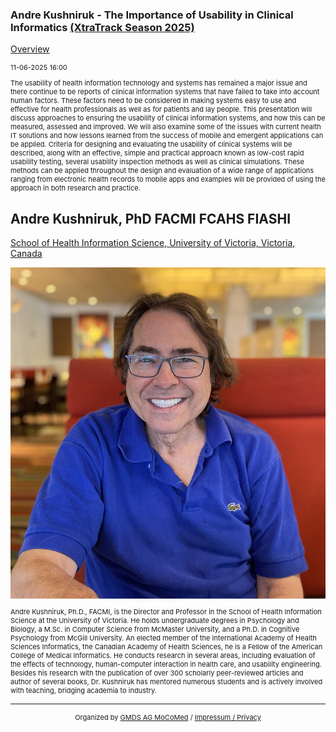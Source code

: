 ### Andre Kushniruk - The Importance of Usability in Clinical Informatics [(XtraTrack Season 2025)](/2025/XtraTracksOverview)

[Overview](/2025/XtraTracksOverview)

<p style="font-size:11px">11-06-2025 16:00</p>

<p style="font-size:11px">The usability of health information technology and systems has remained a major issue and there continue to be reports of clinical information systems that have failed to take into account human factors. These factors need to be considered in making systems easy to use and effective for health professionals as well as for patients and lay people. This presentation will discuss approaches to ensuring the usability of clinical information systems, and how this can be measured, assessed and improved. We will also examine some of the issues with current health IT solutions and how lessons learned from the success of mobile and emergent applications can be applied. Criteria for designing and evaluating the usability of clinical systems will be described, along with an effective, simple and practical approach known as low-cost rapid usability testing, several usability inspection methods as well as clinical simulations. These methods can be applied throughout the design and evaluation of a wide range of applications ranging from electronic health records to mobile apps and examples will be provided of using the approach in both research and practice.</p>

<!-- Once the Video is recorded -->
<!--<center> <iframe width="560" height="315" src="https://www.youtube.com/embed/kj1rjbpFQL4?si=WGxBJCuQPZvbVlOQ" title="YouTube video player" frameborder="0" allow="accelerometer; autoplay; clipboard-write; encrypted-media; gyroscope; picture-in-picture; web-share" referrerpolicy="strict-origin-when-cross-origin" allowfullscreen></iframe></center>-->

<!-- [Register now](/2024/XtraTrackOverview) to secure your spot in the lectures and receive a calendar invitation including the access link.-->

<!-- [Join Us Life](/2024/XtraTrackOverview) to secure your spot in the lectures and receive a calendar invitation including the access link.-->

## Andre Kushniruk, PhD FACMI FCAHS FIASHI
<a href="https://www.uvic.ca/health/hinf/faculty-staff/faculty/kushniruk-andre.php">School of Health Information Science, University of Victoria, Victoria, Canada</a>


<img src="/images/2025/kushniruk.jpg?raw=true"/>


<p style="font-size:11px">Andre Kushniruk, Ph.D., FACMI, is the Director and Professor in the School of Health Information Science at the University of Victoria. He holds undergraduate degrees in Psychology and Biology, a M.Sc. in Computer Science from McMaster University, and a Ph.D. in Cognitive Psychology from McGill University. An elected member of the International Academy of Health Sciences Informatics, the Canadian Academy of Health Sciences, he is a Fellow of the American College of Medical Informatics. He conducts research in several areas, including evaluation of the effects of technology, human-computer interaction in health care, and usability engineering. Besides his research with the publication of over 300 scholarly peer-reviewed articles and author of several books, Dr. Kushniruk has mentored numerous students and is actively involved with teaching, bridging academia to industry.</p>

<!-- second speaker-->
<!--<img src="/images/??/USER.jpg?raw=true"/>

<p style="font-size:11px">CV</p>-->

---
<center><p style="font-size:11px">Organized by <a href="http://mocomed.de">GMDS AG MoCoMed</a> / <a href="/imprint">Impressum / Privacy</a></p></center>